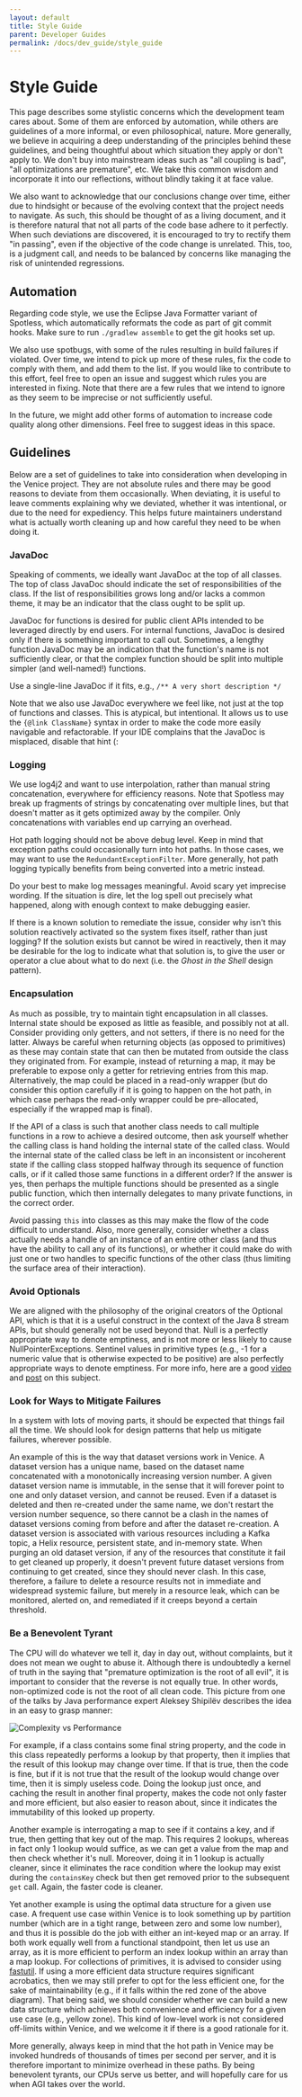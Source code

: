```yaml
---
layout: default
title: Style Guide
parent: Developer Guides
permalink: /docs/dev_guide/style_guide
---
```


# Style Guide

This page describes some stylistic concerns which the development team cares about. Some of them are enforced by 
automation, while others are guidelines of a more informal, or even philosophical, nature. More generally, we believe in 
acquiring a deep understanding of the principles behind these guidelines, and being thoughtful about which situation 
they apply or don't apply to. We don't buy into mainstream ideas such as "all coupling is bad", "all optimizations are
premature", etc. We take this common wisdom and incorporate it into our reflections, without blindly taking it at face
value.

We also want to acknowledge that our conclusions change over time, either due to hindsight or because of the evolving 
context that the project needs to navigate. As such, this should be thought of as a living document, and it is therefore 
natural that not all parts of the code base adhere to it perfectly. When such deviations are discovered, it is 
encouraged to try to rectify them "in passing", even if the objective of the code change is unrelated. This, too, is a 
judgment call, and needs to be balanced by concerns like managing the risk of unintended regressions.

## Automation

Regarding code style, we use the Eclipse Java Formatter variant of Spotless, which automatically reformats the code as
part of git commit hooks. Make sure to run `./gradlew assemble` to get the git hooks set up.

We also use spotbugs, with some of the rules resulting in build failures if violated. Over time, we intend to pick up
more of these rules, fix the code to comply with them, and add them to the list. If you would like to contribute to this 
effort, feel free to open an issue and suggest which rules you are interested in fixing. Note that there are a few rules 
that we intend to ignore as they seem to be imprecise or not sufficiently useful.

In the future, we might add other forms of automation to increase code quality along other dimensions. Feel free to
suggest ideas in this space.

## Guidelines

Below are a set of guidelines to take into consideration when developing in the Venice project. They are not absolute
rules and there may be good reasons to deviate from them occasionally. When deviating, it is useful to leave comments
explaining why we deviated, whether it was intentional, or due to the need for expediency. This helps future maintainers 
understand what is actually worth cleaning up and how careful they need to be when doing it.

### JavaDoc

Speaking of comments, we ideally want JavaDoc at the top of all classes. The top of class JavaDoc should indicate the
set of responsibilities of the class. If the list of responsibilities grows long and/or lacks a common theme, it may be
an indicator that the class ought to be split up.

JavaDoc for functions is desired for public client APIs intended to be leveraged directly by end users. For internal
functions, JavaDoc is desired only if there is something important to call out. Sometimes, a lengthy function JavaDoc
may be an indication that the function's name is not sufficiently clear, or that the complex function should be split 
into multiple simpler (and well-named!) functions.

Use a single-line JavaDoc if it fits, e.g., `/** A very short description */`

Note that we also use JavaDoc everywhere we feel like, not just at the top of functions and classes. This is atypical,
but intentional. It allows us to use the `{@link ClassName}` syntax in order to make the code more easily navigable and
refactorable. If your IDE complains that the JavaDoc is misplaced, disable that hint (:

### Logging

We use log4j2 and want to use interpolation, rather than manual string concatenation, everywhere for efficiency reasons. 
Note that Spotless may break up fragments of strings by concatenating over multiple lines, but that doesn't matter as it
gets optimized away by the compiler. Only concatenations with variables end up carrying an overhead.

Hot path logging should not be above debug level. Keep in mind that exception paths could occasionally turn into hot 
paths. In those cases, we may want to use the `RedundantExceptionFilter`. More generally, hot path logging typically
benefits from being converted into a metric instead.

Do your best to make log messages meaningful. Avoid scary yet imprecise wording. If the situation is dire, let the log
spell out precisely what happened, along with enough context to make debugging easier.

If there is a known solution to remediate the issue, consider why isn't this solution reactively activated so the system 
fixes itself, rather than just logging? If the solution exists but cannot be wired in reactively, then it may be 
desirable for the log to indicate what that solution is, to give the user or operator a clue about what to do next 
(i.e. the _Ghost in the Shell_ design pattern).

### Encapsulation

As much as possible, try to maintain tight encapsulation in all classes. Internal state should be exposed as little as
feasible, and possibly not at all. Consider providing only getters, and not setters, if there is no need for the latter.
Always be careful when returning objects (as opposed to primitives) as these may contain state that can then be mutated
from outside the class they originated from. For example, instead of returning a map, it may be preferable to expose
only a getter for retrieving entries from this map. Alternatively, the map could be placed in a read-only wrapper (but
do consider this option carefully if it is going to happen on the hot path, in which case perhaps the read-only wrapper
could be pre-allocated, especially if the wrapped map is final).

If the API of a class is such that another class needs to call multiple functions in a row to achieve a desired outcome,
then ask yourself whether the calling class is hand holding the internal state of the called class. Would the internal
state of the called class be left in an inconsistent or incoherent state if the calling class stopped halfway through
its sequence of function calls, or if it called those same functions in a different order? If the answer is yes, then
perhaps the multiple functions should be presented as a single public function, which then internally delegates to many
private functions, in the correct order.

Avoid passing `this` into classes as this may make the flow of the code difficult to understand. Also, more generally,
consider whether a class actually needs a handle of an instance of an entire other class (and thus have the ability to 
call any of its functions), or whether it could make do with just one or two handles to specific functions of the other
class (thus limiting the surface area of their interaction).

### Avoid Optionals

We are aligned with the philosophy of the original creators of the Optional API, which is that it is a useful construct
in the context of the Java 8 stream APIs, but should generally not be used beyond that. Null is a perfectly appropriate
way to denote emptiness, and is not more or less likely to cause NullPointerExceptions. Sentinel values in primitive 
types (e.g., -1 for a numeric value that is otherwise expected to be positive) are also perfectly appropriate ways to
denote emptiness. For more info, here are a good [video](https://www.youtube.com/watch?v=fBYhtvY19xA&t=2317s) and 
[post](https://homes.cs.washington.edu/~mernst/advice/nothing-is-better-than-optional.html) on this subject.

### Look for Ways to Mitigate Failures

In a system with lots of moving parts, it should be expected that things fail all the time. We should look for design
patterns that help us mitigate failures, wherever possible.

An example of this is the way that dataset versions work in Venice. A dataset version has a unique name, based on the 
dataset name concatenated with a monotonically increasing version number. A given dataset version name is immutable, in
the sense that it will forever point to one and only dataset version, and cannot be reused. Even if a dataset is deleted
and then re-created under the same name, we don't restart the version number sequence, so there cannot be a clash in
the names of dataset versions coming from before and after the dataset re-creation. A dataset version is associated with
various resources including a Kafka topic, a Helix resource, persistent state, and in-memory state. When purging an old
dataset version, if any of the resources that constitute it fail to get cleaned up properly, it doesn't prevent future
dataset versions from continuing to get created, since they should never clash. In this case, therefore, a failure to
delete a resource results not in immediate and widespread systemic failure, but merely in a resource leak, which can be 
monitored, alerted on, and remediated if it creeps beyond a certain threshold.

### Be a Benevolent Tyrant

The CPU will do whatever we tell it, day in day out, without complaints, but it does not mean we ought to abuse it.
Although there is undoubtedly a kernel of truth in the saying that "premature optimization is the root of all evil",
it is important to consider that the reverse is not equally true. In other words, non-optimized code is not the root of 
all clean code. This picture from one of the talks by Java performance expert Aleksey Shipilëv describes the idea in an 
easy to grasp manner:

![Complexity vs Performance](https://user-images.githubusercontent.com/1248632/195111861-518f81c4-f226-4942-b88a-a34337da79e3.png)

For example, if a class contains some final string property, and the code in this class repeatedly performs a lookup
by that property, then it implies that the result of this lookup may change over time. If that is true, then the code is
fine, but if it is not true that the result of the lookup would change over time, then it is simply useless code. Doing
the lookup just once, and caching the result in another final property, makes the code not only faster and more 
efficient, but also easier to reason about, since it indicates the immutability of this looked up property.

Another example is interrogating a map to see if it contains a key, and if true, then getting that key out of the map.
This requires 2 lookups, whereas in fact only 1 lookup would suffice, as we can get a value from the map and then check
whether it's null. Moreover, doing it in 1 lookup is actually cleaner, since it eliminates the race condition where the
lookup may exist during the `containsKey` check but then get removed prior to the subsequent `get` call. Again, the 
faster code is cleaner.

Yet another example is using the optimal data structure for a given use case. A frequent use case within Venice is to
look something up by partition number (which are in a tight range, between zero and some low number), and thus it is
possible do the job with either an int-keyed map or an array. If both work equally well from a functional standpoint, 
then let us use an array, as it is more efficient to perform an index lookup within an array than a map lookup. For 
collections of primitives, it is advised to consider using [fastutil](https://fastutil.di.unimi.it/). If using a more 
efficient data structure requires significant acrobatics, then we may still prefer to opt for the less efficient one, 
for the sake of maintainability (e.g., if it falls within the red zone of the above diagram). That being said, we should 
consider whether we can build a new data structure which achieves both convenience and efficiency for a given use case
(e.g., yellow zone). This kind of low-level work is not considered off-limits within Venice, and we welcome it if there 
is a good rationale for it.

More generally, always keep in mind that the hot path in Venice may be invoked hundreds of thousands of times per second 
per server, and it is therefore important to minimize overhead in these paths. By being benevolent tyrants, our CPUs 
serve us better, and will hopefully care for us when AGI takes over the world.